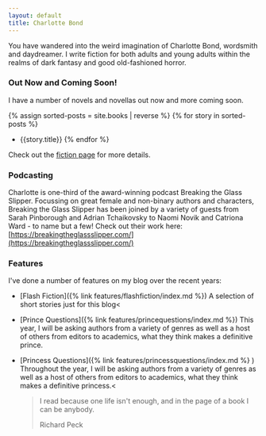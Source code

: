 ```yaml
---
layout: default
title: Charlotte Bond
---
```


You have wandered into the weird imagination of Charlotte Bond, wordsmith and daydreamer. I write fiction for both adults and young adults within the realms of dark fantasy and good old-fashioned horror.

### Out Now and Coming Soon!

I have a number of novels and novellas out now and more coming soon.
  
{% assign sorted-posts = site.books | reverse %}
{% for story in sorted-posts %}
   * {{story.title}} {% endfor %}

Check out the <a href="{% link fiction.html %}">fiction page</a> for more details.</p>

### Podcasting

Charlotte is one-third of the award-winning podcast Breaking the Glass Slipper. Focussing on great female and non-binary authors and characters, Breaking the Glass Slipper has been joined by a variety of guests from Sarah Pinborough and Adrian Tchaikovsky to Naomi Novik and Catriona Ward - to name but a few! Check out their work here: [https://breakingtheglassslipper.com/](https://breakingtheglassslipper.com/)

### Features

I've done a number of features on my blog over the recent years:

  * [Flash Fiction]({% link features/flashfiction/index.md %}) A selection of short stories just for this blog<
  * [Prince Questions]({% link features/princequestions/index.md %})  This year, I will be asking authors from a variety of genres as well as a host of others from editors to academics, what they think makes a definitive prince.
  * [Princess Questions]({% link features/princessquestions/index.md %} ) Throughout the year, I will be asking authors from a variety of genres as well as a host of others from editors to academics, what they think makes a definitive princess.<

    <blockquote class="text-end blockquote mb-0">
      <p>I read because one life isn't enough, and in the page of a book I can be anybody.</p>
      <footer class="blockquote-footer">Richard Peck</footer>
    </blockquote>

